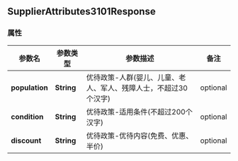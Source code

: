 <a name="SupplierAttributes3101Response"></a>
## SupplierAttributes3101Response
### 属性
参数名 | 参数类型 | 参数描述 | 备注
------------ | ------------- | ------------- | -------------
**population** | **String** | 优待政策-人群(婴儿、儿童、老人、军人、残障人士，不超过30个汉字) |  optional
**condition** | **String** | 优待政策-适用条件(不超过200个汉字) |  optional
**discount** | **String** | 优待政策-优待内容(免费、优惠、半价) |  optional




